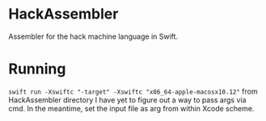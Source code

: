 # HackAssembler

Assembler for the hack machine language in Swift.

# Running

`swift run -Xswiftc "-target" -Xswiftc "x86_64-apple-macosx10.12"` from HackAssembler directory
I have yet to figure out a way to pass args via cmd. In the meantime, set the input file as arg from within Xcode scheme.
